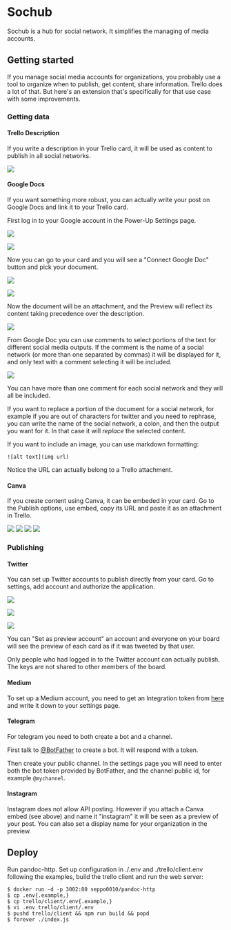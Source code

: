 # Sochub

Sochub is a hub for social network. It simplifies the managing of media
accounts.

## Getting started

If you manage social media accounts for organizations, you probably use a tool
to organize when to publish, get content, share information. Trello does a lot
of that. But here's an extension that's specifically for that use case with some
improvements.

### Getting data

#### Trello Description

If you write a description in your Trello card, it will be used as content to
publish in all social networks.

![](documentation/input-description.png)

#### Google Docs

If you want something more robust, you can actually write your post on Google
Docs and link it to your Trello card.

First log in to your Google account in the Power-Up Settings page.

![](documentation/settings.png)

![](documentation/googledocs-login.png)

Now you can go to your card and you will see a "Connect Google Doc" button and
pick your document.

![](documentation/googledocs-connect.png)

![](documentation/googledocs-connect2.png)

Now the document will be an attachment, and the Preview will reflect its
content taking precedence over the description.

![](documentation/googledocs-connect3.png)

From Google Doc you can use comments to select portions of the text for
different social media outputs. If the comment is the name of a social network
(or more than one separated by commas) it will be displayed for it, and only
text with a comment selecting it will be included.

![](documentation/googledocs-output-select.png)

You can have more than one comment for each social network and they will all
be included.

If you want to replace a portion of the document for a social network, for
example if you are out of characters for twitter and you need to rephrase,
you can write the name of the social network, a colon, and then the output you
want for it. In that case it will _replace_ the selected content.

If you want to include an image, you can use markdown formatting:

```
![alt text](img url)
```

Notice the URL can actually belong to a Trello attachment.

#### Canva

If you create content using Canva, it can be embeded in your card. Go to the
Publish options, use embed, copy its URL and paste it as an attachment in
Trello.

![](input-canva-embed.png)
![](input-canva-embed2.png)
![](input-canva-embed3.png)
![](input-canva-embed4.png)

### Publishing

#### Twitter

You can set up Twitter accounts to publish directly from your card. Go to
settings, add account and authorize the application.

![](documentation/settings.png)

![](documentation/output-twitter-login.png)

![](documentation/output-twitter-login2.png)

You can "Set as preview account" an account and everyone on your board will
see the preview of each card as if it was tweeted by that user.

Only people who had logged in to the Twitter account can actually publish. The
keys are not shared to other members of the board.

#### Medium

To set up a Medium account, you need to get an Integration token from
[here](https://medium.com/me/settings) and write it down to your settings page.

#### Telegram

For telegram you need to both create a bot and a channel.

First talk to [@BotFather](https://t.me/BotFather) to create a bot. It will
respond with a token.

Then create your public channel. In the settings page you will need to enter
both the bot token provided by BotFather, and the channel public id, for example
`@mychannel`.

#### Instagram

Instagram does not allow API posting. However if you attach a Canva embed (see
above) and name it "instagram" it will be seen as a preview of your post. You
can also set a display name for your organization in the preview.

## Deploy

Run pandoc-http.
Set up configuration in ./.env and ./trello/client.env following the examples,
build the trello client and run the web server:

```
$ docker run -d -p 3002:80 seppo0010/pandoc-http
$ cp .env{.example,}
$ cp trello/client/.env{.example,}
$ vi .env trello/client/.env
$ pushd trello/client && npm run build && popd
$ forever ./index.js
```
